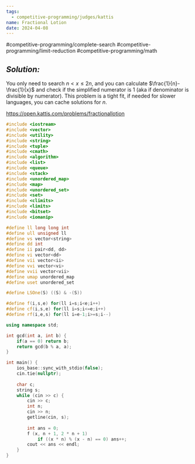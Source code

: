 ```yaml
---
tags:
  - competitive-programming/judges/kattis
name: Fractional Lotion
date: 2024-04-08
---
```

#competitive-programming/complete-search #competitive-programming/limit-reduction #competitive-programming/math 
## _Solution:_
You only need to search $n<x\leq2n$, and you can calculate $\frac{1}{n}- \frac{1}{x}$ and check if the simplified numerator is $1$ (aka if denominator is divisible by numerator). This problem is a tight fit, if needed for slower languages, you can cache solutions for $n$.

https://open.kattis.com/problems/fractionallotion
```cpp
#include <iostream>
#include <vector>
#include <utility>
#include <string>
#include <tuple>
#include <cmath>
#include <algorithm>
#include <list>
#include <queue>
#include <stack>
#include <unordered_map>
#include <map>
#include <unordered_set>
#include <set>
#include <climits>
#include <limits>
#include <bitset>
#include <iomanip>

#define ll long long int
#define ull unsigned ll
#define vs vector<string>
#define dd int
#define ii pair<dd, dd>
#define vi vector<dd>
#define vii vector<ii>
#define vvi vector<vi>
#define vvii vector<vii>
#define umap unordered_map
#define uset unordered_set

#define LSOne(S) ((S) & -(S))

#define f(i,s,e) for(ll i=s;i<e;i++)
#define cf(i,s,e) for(ll i=s;i<=e;i++)
#define rf(i,e,s) for(ll i=e-1;i>=s;i--)

using namespace std;

int gcd(int a, int b) {
    if(a == 0) return b;
    return gcd(b % a, a);
}

int main() {
    ios_base::sync_with_stdio(false);
    cin.tie(nullptr);
    
    char c;
    string s;
    while (cin >> c) {
        cin >> c;
        int n;
        cin >> n;
        getline(cin, s);
        
        int ans = 0;
        f (x, n + 1, 2 * n + 1)
            if ((x * n) % (x - n) == 0) ans++;
        cout << ans << endl;
    }
}
```